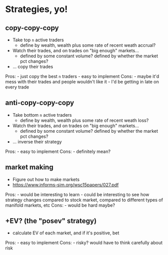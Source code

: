 # Strategies, yo!


## copy-copy-copy

- Take top `n` active traders
    - define by wealth, wealth plus some rate of recent weath accrual?
- Watch their trades, and on trades on "big enough" markets...
    - defined by some constant volume? defined by whether the market pct changes?
- ... copy their trades

Pros:
    - just copy the best `n` traders
    - easy to implement
Cons:
    - maybe it'd mess with their trades and people wouldn't like it
    - I'd be getting in late on every trade

## anti-copy-copy-copy

- Take bottom `n` active traders
    - define by wealth, wealth plus some rate of recent weath loss?
- Watch their trades, and on trades on "big enough" markets...
    - defined by some constant volume? defined by whether the market pct changes?
- ... inverse their strategy

Pros:
    - easy to implement
Cons:
    - definitely mean?

## market making

- Figure out how to make markets
- https://www.informs-sim.org/wsc15papers/027.pdf

Pros:
    - would be interesting to learn
    - could be interesting to see how strategy changes compared to stock market, compared to different types of manifold markets, etc
Cons:
    - would be hard maybe?

## +EV? (the "posev" strategy)

- calculate EV of each market, and if it's positive, bet

Pros:
    - easy to implement
Cons:
    - risky? would have to think carefully about risk
